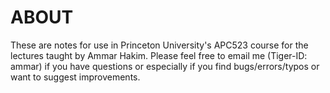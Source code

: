 # ABOUT

These are notes for use in Princeton University's APC523 course for
the lectures taught by Ammar Hakim. Please feel free to email me
(Tiger-ID: ammar) if you have questions or especially if you find
bugs/errors/typos or want to suggest improvements.
